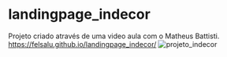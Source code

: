 # landingpage_indecor
Projeto criado através de uma video aula com o Matheus Battisti.
https://felsalu.github.io/landingpage_indecor/
![projeto_indecor](https://github.com/felsalu/landingpage_indecor/assets/87620384/15239277-f3d9-404b-95cf-c984f2e14d16)

